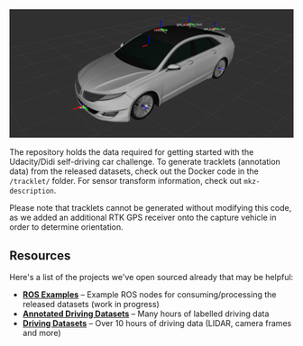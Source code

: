 <img src="images/urdf.png" alt="MKZ Model" width="800px">

The repository holds the data required for getting started with the Udacity/Didi self-driving car challenge. To generate tracklets (annotation data) from the released datasets, check out the Docker code in the ```/tracklet/``` folder. For sensor transform information, check out ```mkz-description```. 

Please note that tracklets cannot be generated without modifying this code, as we added an additional RTK GPS receiver onto the capture vehicle in order to determine orientation.

## Resources
Here's a list of the projects we've open sourced already that may be helpful:
* [**ROS Examples**](https://github.com/mjshiggins/ros-examples) – Example ROS nodes for consuming/processing the released datasets (work in progress)
* [**Annotated Driving Datasets**](https://github.com/udacity/self-driving-car/tree/master/annotations) – Many hours of labelled driving data
* [**Driving Datasets**](https://github.com/udacity/self-driving-car/tree/master/datasets) – Over 10 hours of driving data (LIDAR, camera frames and more)
